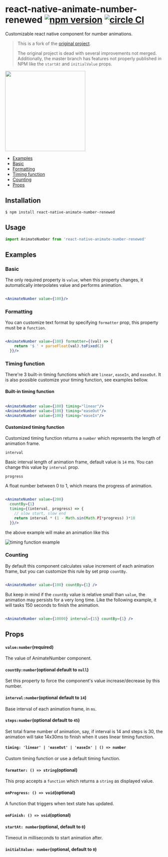 # react-native-animate-number-renewed [![npm version](https://badge.fury.io/js/react-native-animate-number.svg)](https://badge.fury.io/js/react-native-animate-number) [![circle CI](https://circleci.com/gh/wkh237/react-native-animate-number/tree/master.svg?style=shield&circle-token=3c65a007e3c5da40a3d6be4060c64c4d361d2c9f)](https://circleci.com/gh/wkh237/react-native-animate-number/)

Customizable react native component for number animations.

> This is a fork of the [original project](https://github.com/wkh237/react-native-animate-number).
> 
> The original project is dead with several improvements not merged. Additionally, the master branch has features not properly published in NPM like the ```startAt``` and ```initialValue``` props.

<img src="./img/animate-number-preview.gif" width="256">

- [Examples](#user-content-exmples)
 - [Basic](#user-content-basic)
 - [Formatting](#user-content-formatting)
 - [Timing function](#user-content-timing-function)
 - [Counting](#user-content-timing-counting)
- [Props](#user-content-props)

## Installation

```shell
$ npm install react-native-animate-number-renewed
```

## Usage

```jsx
import AnimateNumber from 'react-native-animate-number-renewed'
```

## Examples

### Basic

The only required property is `value`, when this property changes, it automatically interpolates
value and performs animation.

```jsx

<AnimateNumber value={100}/>

```

### Formatting

You can customize text format by specifying `formatter` prop, this property must be a `function`.

```jsx

<AnimateNumber value={100} formatter={(val) => {
    return '$ ' + parseFloat(val).toFixed(2)
  }}/>

```

### Timing function

There're 3 built-in timing functions which are `linear`, `easeIn`, and `easeOut`.
It is also possible customize your timing function, see examples bellow.

#### Built-in timing function

```jsx

<AnimateNumber value={100} timing="linear"/>
<AnimateNumber value={100} timing="easeOut"/>
<AnimateNumber value={100} timing="easeIn"/>

```

#### Customized timing function

Customized timing function returns a `number` which represents the length of animation frame.

`interval`

Basic interval length of animation frame, default value is `14` ms. You can change this value by `interval` prop.

`progress`

A float number between 0 to 1, which means the progress of animation.

```jsx

<AnimateNumber value={200}
  countBy={1}
  timing={(interval, progress) => {
    // slow start, slow end
    return interval * (1 - Math.sin(Math.PI*progress) )*10
  }}/>

```

the above example will make an animation like this

![timing function example](img/timing1.gif)

### Counting

By default this component calculates value increment of each animation frame,
but you can customize this rule by set prop `countBy`.

```jsx

<AnimateNumber value={100} countBy={1} />

```

But keep in mind if the `countBy` value is relative small than `value`, the animation may persists for a very long time.
Like the following example, it will tasks 150 seconds to finish the animation.

```jsx

<AnimateNumber value={10000} interval={15} countBy={1} />

```

## Props

#### `value:number`(required)

The value of AnimateNumber component.

#### `countBy:number`(optional default to `null`)

Set this property to force the component's value increase/decrease by this number.

#### `interval:number`(optional default to `14`)

Base interval of each animation frame, in `ms`.

#### `steps:number`(optional default to `45`)

Set total frame number of animation, say, if interval is 14 and steps is 30, the animation will take 14x30ms to finish when it uses linear timing function.

#### `timing: 'linear' | 'easeOut' | 'easeIn' | () => number`

Custom timing function or use a default timing function.

#### `formatter: () => string`(optional)

This prop accepts a `function` which returns a `string` as displayed value.

#### `onProgress: () => void`(optional)

A function that triggers when text state has updated.

#### `onFinish: () => void`(optional)

#### `startAt: number`(optional, default to `0`)

Timeout in milliseconds to start animation after.

#### `initialValue: number`(optional, default to `0`)
